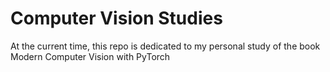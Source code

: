 # Computer Vision Studies

At the current time, this repo is dedicated to my personal study of the book Modern Computer Vision with PyTorch
